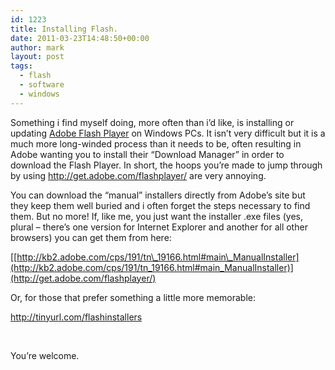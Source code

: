 ```yaml
---
id: 1223
title: Installing Flash.
date: 2011-03-23T14:48:50+00:00
author: mark
layout: post
tags:
  - flash
  - software
  - windows
---
```

Something i find myself doing, more often than i&#8217;d like, is installing or updating [Adobe Flash Player](http://www.adobe.com/products/flashplayer/) on Windows PCs. It isn&#8217;t very difficult but it is a much more long-winded process than it needs to be, often resulting in Adobe wanting you to install their &#8220;Download Manager&#8221; in order to download the Flash Player. In short, the hoops you&#8217;re made to jump through by using <http://get.adobe.com/flashplayer/> are very annoying.

You can download the &#8220;manual&#8221; installers directly from Adobe&#8217;s site but they keep them well buried and i often forget the steps necessary to find them. But no more! If, like me, you just want the installer .exe files (yes, plural &#8211; there&#8217;s one version for Internet Explorer and another for all other browsers) you can get them from here:

[[http://kb2.adobe.com/cps/191/tn\_19166.html#main\_ManualInstaller](http://kb2.adobe.com/cps/191/tn_19166.html#main_ManualInstaller)](http://get.adobe.com/flashplayer/)

Or, for those that prefer something a little more memorable:

<http://tinyurl.com/flashinstallers>

&nbsp;

You&#8217;re welcome.